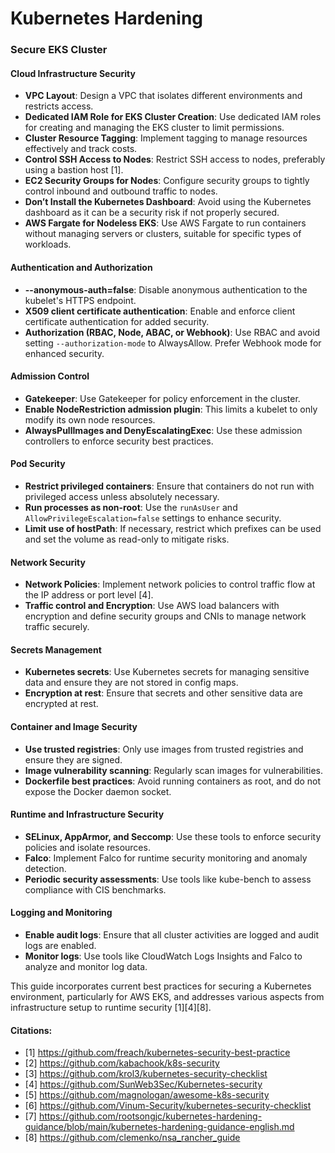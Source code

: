 # Kubernetes Hardening

### Secure EKS Cluster

#### Cloud Infrastructure Security
- **VPC Layout**: Design a VPC that isolates different environments and restricts access.
- **Dedicated IAM Role for EKS Cluster Creation**: Use dedicated IAM roles for creating and managing the EKS cluster to limit permissions.
- **Cluster Resource Tagging**: Implement tagging to manage resources effectively and track costs.
- **Control SSH Access to Nodes**: Restrict SSH access to nodes, preferably using a bastion host [1].
- **EC2 Security Groups for Nodes**: Configure security groups to tightly control inbound and outbound traffic to nodes.
- **Don’t Install the Kubernetes Dashboard**: Avoid using the Kubernetes dashboard as it can be a security risk if not properly secured.
- **AWS Fargate for Nodeless EKS**: Use AWS Fargate to run containers without managing servers or clusters, suitable for specific types of workloads.

#### Authentication and Authorization
- **--anonymous-auth=false**: Disable anonymous authentication to the kubelet's HTTPS endpoint.
- **X509 client certificate authentication**: Enable and enforce client certificate authentication for added security.
- **Authorization (RBAC, Node, ABAC, or Webhook)**: Use RBAC and avoid setting `--authorization-mode` to AlwaysAllow. Prefer Webhook mode for enhanced security.

#### Admission Control
- **Gatekeeper**: Use Gatekeeper for policy enforcement in the cluster.
- **Enable NodeRestriction admission plugin**: This limits a kubelet to only modify its own node resources.
- **AlwaysPullImages and DenyEscalatingExec**: Use these admission controllers to enforce security best practices.

#### Pod Security
- **Restrict privileged containers**: Ensure that containers do not run with privileged access unless absolutely necessary.
- **Run processes as non-root**: Use the `runAsUser` and `AllowPrivilegeEscalation=false` settings to enhance security.
- **Limit use of hostPath**: If necessary, restrict which prefixes can be used and set the volume as read-only to mitigate risks.

#### Network Security
- **Network Policies**: Implement network policies to control traffic flow at the IP address or port level [4].
- **Traffic control and Encryption**: Use AWS load balancers with encryption and define security groups and CNIs to manage network traffic securely.

#### Secrets Management
- **Kubernetes secrets**: Use Kubernetes secrets for managing sensitive data and ensure they are not stored in config maps.
- **Encryption at rest**: Ensure that secrets and other sensitive data are encrypted at rest.

#### Container and Image Security
- **Use trusted registries**: Only use images from trusted registries and ensure they are signed.
- **Image vulnerability scanning**: Regularly scan images for vulnerabilities.
- **Dockerfile best practices**: Avoid running containers as root, and do not expose the Docker daemon socket.

#### Runtime and Infrastructure Security
- **SELinux, AppArmor, and Seccomp**: Use these tools to enforce security policies and isolate resources.
- **Falco**: Implement Falco for runtime security monitoring and anomaly detection.
- **Periodic security assessments**: Use tools like kube-bench to assess compliance with CIS benchmarks.

#### Logging and Monitoring
- **Enable audit logs**: Ensure that all cluster activities are logged and audit logs are enabled.
- **Monitor logs**: Use tools like CloudWatch Logs Insights and Falco to analyze and monitor log data.

This guide incorporates current best practices for securing a Kubernetes environment, particularly for AWS EKS, and addresses various aspects from infrastructure setup to runtime security [1][4][8].

#### Citations:
- [1] https://github.com/freach/kubernetes-security-best-practice
- [2] https://github.com/kabachook/k8s-security
- [3] https://github.com/krol3/kubernetes-security-checklist
- [4] https://github.com/SunWeb3Sec/Kubernetes-security
- [5] https://github.com/magnologan/awesome-k8s-security
- [6] https://github.com/Vinum-Security/kubernetes-security-checklist
- [7] https://github.com/rootsongjc/kubernetes-hardening-guidance/blob/main/kubernetes-hardening-guidance-english.md
- [8] https://github.com/clemenko/nsa_rancher_guide

